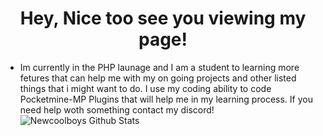<h1 align="center"> Hey, Nice too see you viewing my page! </h1>

* Im currently in the PHP launage and I am a student to learning more fetures that can help me with my on going projects and other listed things that i might want to do. I use my coding ability to code Pocketmine-MP Plugins that will help me in my learning process. If you need help woth something contact my discord!
![Newcoolboys Github Stats](https://github-readme-stats.vercel.app/api?username=Newcoolboys&show_icons=true_color=fff&icon_color=79ff97&text_color=9f9f9f&bg_color=151515)
